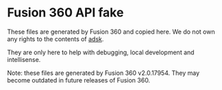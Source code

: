 # Fusion 360 API fake

These files are generated by Fusion 360 and copied here. We do not own any rights to the contents of [adsk](./adsk/).

They are only here to help with debugging, local development and intellisense.

Note: these files are generated by Fusion 360 v2.0.17954. They may become outdated in future releases of Fusion 360.
